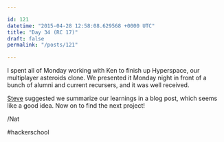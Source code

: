 ```yaml
---

id: 121
datetime: "2015-04-28 12:58:08.629568 +0000 UTC"
title: "Day 34 (RC 17)"
draft: false
permalink: "/posts/121"

---
```


I spent all of Monday working with Ken to finish up Hyperspace, our multiplayer asteroids clone. We presented it Monday night in front of a bunch of alumni and current recursers, and it was well received.

[Steve](https://twitter.com/ifosteve) suggested we summarize our learnings in a blog post, which seems like a good idea. Now on to find the next project!

/Nat

#hackerschool
